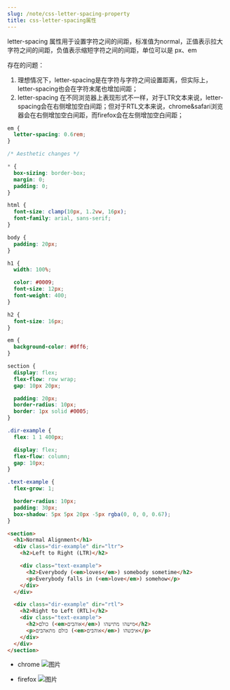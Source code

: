 ```yaml
---
slug: /note/css-letter-spacing-property
title: css-letter-spacing属性
---
```

letter-spacing 属性用于设置字符之间的间距，标准值为normal，正值表示拉大字符之间的间距，负值表示缩短字符之间的间距，单位可以是 px、em


存在的问题：
1. 理想情况下，letter-spacing是在字符与字符之间设置距离，但实际上，letter-spacing也会在字符末尾也增加间距；
2. letter-spacing 在不同浏览器上表现形式不一样，对于LTR文本来说，letter-spacing会在右侧增加空白间距；但对于RTL文本来说，chrome&safari浏览器会在右侧增加空白间距，而firefox会在左侧增加空白间距；

```css
em {
  letter-spacing: 0.6rem;
}

/* Aesthetic changes */

* {
  box-sizing: border-box;
  margin: 0;
  padding: 0;
}

html {
  font-size: clamp(10px, 1.2vw, 16px);
  font-family: arial, sans-serif;
}

body {
  padding: 20px;
}

h1 {
  width: 100%;

  color: #0009;
  font-size: 12px;
  font-weight: 400;
}

h2 {
  font-size: 16px;
}

em {
  background-color: #0ff6;
}

section {
  display: flex;
  flex-flow: row wrap;
  gap: 10px 20px;

  padding: 20px;
  border-radius: 10px;
  border: 1px solid #0005;
}

.dir-example {
  flex: 1 1 400px;

  display: flex;
  flex-flow: column;
  gap: 10px;
}

.text-example {
  flex-grow: 1;

  border-radius: 10px;
  padding: 30px;
  box-shadow: 5px 5px 20px -5px rgba(0, 0, 0, 0.67);
}

```


```html
<section>
  <h1>Normal Alignment</h1>
  <div class="dir-example" dir="ltr">
    <h2>Left to Right (LTR)</h2>

    <div class="text-example">
      <h2>Everybody (<em>loves</em>) somebody sometime</h2>
      <p>Everybody falls in (<em>love</em>) somehow</p>
    </div>
  </div>

  <div class="dir-example" dir="rtl">
    <h2>Right to Left (RTL)</h2>
    <div class="text-example">
      <h2>כולם (<em>אוהבים</em>) מישהו מתישהו</h2>
      <p>כולם מתאהבים (<em>אוהבים</em>) איכשהו</p>
    </div>
  </div>
</section>
```

- chrome
![图片](http://images.leyla.top/note/Pastedimage20240731094756.png)

- firefox
![图片](http://images.leyla.top/note/Pastedimage20240731095716.png)
